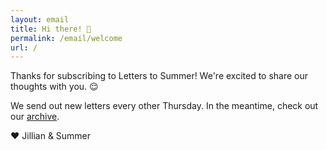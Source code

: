 ```yaml
---
layout: email
title: Hi there! 👋
permalink: /email/welcome
url: /
---
```


Thanks for subscribing to Letters to Summer! We're excited to share our thoughts with you. 😌

We send out new letters every other Thursday. In the meantime, check out our [archive](https://letterstosummer.com).

❤️ Jillian & Summer
